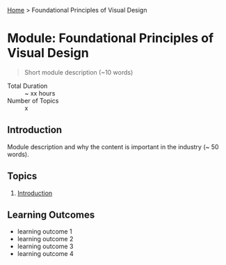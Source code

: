 [Home](../index.md) > Foundational Principles of Visual Design

# Module: Foundational Principles of Visual Design

> Short module description (~10 words)

<dl>
<dt>Total Duration</dt>
<dd>~ xx hours</dd>
<dt>Number of Topics</dt>
<dd>x</dd>
</dl>

## Introduction

Module description and why the content is important in the industry (~ 50 words).

## Topics

1. [Introduction](./introduction-.md)

   

## Learning Outcomes

- learning outcome 1
- learning outcome 2
- learning outcome 3
- learning outcome 4

